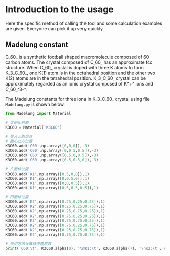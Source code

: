 # Introduction to the usage

Here the specific method of calling the tool and some calculation examples are given. Everyone can pick it up very quickly.

## Madelung constant

C_60_ is a synthetic football shaped macromolecule composed of 60 carbon atoms. The crystal composed of C_60_ has an approximate fcc structure. When C_60_ crystal is doped with three K atoms to form K_3_C_60_, one K(1) atom is in the octahedral position and the other two K(2) atoms are in the tetrahedral position. K_3_C_60_ crystal can be approximately regarded as an ionic crystal composed of K^+^ ions and C_60_^3-^.

The Madelung constants for three ions in K_3_C_60_ crystal using file `Madelung.py` is shown below.
```python
from Madelung import Material

# 实例化对象
K3C60 = Material('K3C60')

# 导入元胞信息
# 面心立方位置
K3C60.add('C60',np.array([0,0,0]),-3)
K3C60.add('C60',np.array([0,0.5,0.5]),-3)
K3C60.add('C60',np.array([0.5,0,0.5]),-3)
K3C60.add('C60',np.array([0.5,0.5,0]),-3)

# 八面体位置
K3C60.add('K1',np.array([0.5,0,0]),1)
K3C60.add('K1',np.array([0,0.5,0]),1)
K3C60.add('K1',np.array([0,0,0.5]),1)
K3C60.add('K1',np.array([0.5,0.5,0.5]),1)

# 四面体位置
K3C60.add('K2',np.array([0.25,0.25,0.25]),1)
K3C60.add('K2',np.array([0.25,0.25,0.75]),1)
K3C60.add('K2',np.array([0.25,0.75,0.25]),1)
K3C60.add('K2',np.array([0.75,0.25,0.25]),1)
K3C60.add('K2',np.array([0.75,0.75,0.25]),1)
K3C60.add('K2',np.array([0.75,0.25,0.75]),1)
K3C60.add('K2',np.array([0.25,0.75,0.75]),1)
K3C60.add('K2',np.array([0.75,0.75,0.75]),1)

# 使用方法计算马德隆常数
print('C60:\t', K3C60.alpha(0), '\nK1:\t', K3C60.alpha(7), '\nK2:\t', K3C60.alpha(-1))
```
